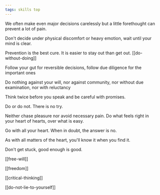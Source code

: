 ```yaml
---
tags: skills top
---
```


We often make even major decisions carelessly but a little forethought can prevent a lot of pain. 

Don't decide under physical discomfort or heavy emotion, wait until your mind is clear. 

Prevention is the best cure. It is easier to stay out than get out. [[do-without-doing]]

Follow your gut for reversible decisions, follow due diligence for the important ones 

Do nothing against your will, nor against community, nor without due examination, nor with reluctancy 

Think twice before you speak and be careful with promises. 

Do or do not. There is no try. 

Neither chase pleasure nor avoid necessary pain. Do what feels right in your heart of hearts, over what is easy. 

Go with all your heart. When in doubt, the answer is no. 

As with all matters of the heart, you'll know it when you find it.

Don't get stuck, good enough is good.

[[free-will]]

[[freedom]]

[[critical-thinking]]

[[do-not-lie-to-yourself]]